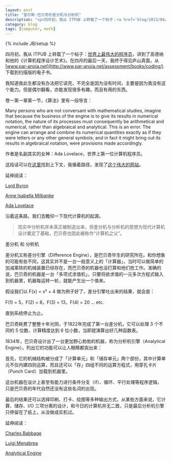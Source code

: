```yaml
---
layout: post
title: "查尔斯·巴贝奇的差分机与分析机"
description: "<p>四月初，我从 ITPUB 上转载了一个帖子：<a href='blog/2013/04/04/the-greatest-computer-programmer/'>世界上最伟大的程序员</a>，讲到了高德纳和他的《计算机程序设计艺术》。在四月的最后一天，我终于得见庐山真面，从 <a href='http://www.par-anoia.net/assessment/books/coding/'>www.par-anoia.net</a> 下载到扫描版的电子书。</p><p>我知道我此生都没有办法把它读完，不完全是因为没有时间，主要是因为我没有这个能力。但是偶尔翻看，亦能发现很多有趣，而且有用的东西。</p>"
category: blog
tags: [computer, math]
---
```

{% include JB/setup %}

四月初，我从 ITPUB 上转载了一个帖子：[世界上最伟大的程序员](blog/2013/04/04/the-greatest-computer-programmer/)，讲到了高德纳和他的《计算机程序设计艺术》。在四月的最后一天，我终于得见庐山真面，从 [www.par-anoia.net](http://www.par-anoia.net/assessment/books/coding/) 下载到扫描版的电子书。

我知道我此生都没有办法把它读完，不完全是因为没有时间，主要是因为我没有这个能力。但是偶尔翻看，亦能发现很多有趣，而且有用的东西。

卷一第一章第一节，《算法》里有一段导言：

<p class='justify'>Many persons who are not conversant with mathematical studies, imagine that because the business of the engine is to give its results in numerical notation, the nature of its processes must consequently be arithmetical and numerical, rather than algebraical and analytical. This is an error. The engine can arrange and combine its numerical quantities exactly as if they were letters or any other general symbols; and in fact it might bring out its results in algebraical notation, were provisions made accordingly.</p>

作者是名副其实的女神：Ada Lovelace，世界上第一位计算机程序员。

这段话可以在[这里](http://history-computer.com/ModernComputer/thinkers/Ada.html)找到上下文，我循着路径，发现了[这个伟大的网站](http://history-computer.com/index.html)。

延伸阅读：

[Lord Byron](http://en.wikipedia.org/wiki/George_Gordon_Byron)

[Anne Isabella Milbanke](http://en.wikipedia.org/wiki/Anne_Isabella_Milbanke) 

[Ada Lovelace](http://en.wikipedia.org/wiki/Ada_Lovelace)

沿着这条路，我们去瞻仰一下现代计算机的起源。

>现实中分析机并未真正被制造出来，但差分机与分析机的思想为现代计算机设计奠定了基础，巴贝奇也因此被称作“计算机之父”。

差分机 和 分析机

差分机又称差分引擎（Difference Engine），是巴贝奇毕生的研究所在。和你想象的可能有些不同，这其实并不是一台一般意义上的「计算器」，当时可以做简单的加减乘除的机械装置已经存在，而巴贝奇的机器也没打算和他们抢工作。准确的说，巴贝奇的机器是一台「多项式求值机」，只要将欲求值的一元多次方程式输入到机器里，机器每运转一轮，就能产生出一个值来。

假设我们以 F(x) = x² + 4 做为例子好了，差分引擎吐出来的结果，就会是：

F(1) = 5，F(2) = 8，F(3) = 13，F(4) = 20 ... etc. 

直到系统停止为止。

巴贝奇耗费了整整十年光阴，于1822年完成了第一台差分机，它可以处理 3 个不同的 5 位数，计算精度达到 6 位小数，当即就演算出好几种函数表。

1834年，巴贝奇设计出了一台更加野心勃勃的机器，称为分析机引擎（Analytical Engine）。列出它的功能可以让人眼睛都突出来：

首先，它的机械结构被分成了「计算单元」和「储存单元」两个部份，其中计算单元不仅内建四则运算，而且还可以「存」四组不同的运算方程式，用穿孔卡片（Punch Card）加载到机器里。

这台机器在设计上甚至有能力进行条件分支（if）、循环、平行处理等程序逻辑，只是巴贝奇的年代自然还没有这些名词的出现。

最后的结果还可以选择印刷、打卡、绘图等多种输出方式，从某些方面来说，它计算、储存、I/O 三项分离的设计，和今日的计算机并无二致，只是最后分析机引擎只停留在了纸上，从没做成实机过。

延伸阅读：

[Charles Babbage](http://en.wikipedia.org/wiki/Charles_Babbage)

[Luigi Menabrea](http://en.wikipedia.org/wiki/Luigi_Menabrea)

[Analytical Engine](http://en.wikipedia.org/wiki/Analytical_engine)




